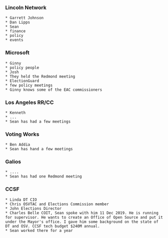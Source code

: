 ### Lincoln Network
	* Garrett Johnson
	* Dan Lipps
	* Sean
	* finance
	* policy
	* events

### Microsoft
	* Ginny
	* policy people
	* Josh
	* They held the Redmond meeting
	* ElectionGuard
	* few policy meetings
	* Ginny knows some of the EAC commissioners

### Los Angeles RR/CC
	* Kenneth
	* ...
	* Sean has had a few meetings

### Voting Works
	* Ben Addia
	* Sean has hand a few meetings

### Galios
	* ....
	* Sean has had one Redmond meeting

### CCSF
	* Linda DT CIO
	* Chris OSVTAC and Elections Commission member
	* John Elections Director
	* Charles Belle COIT, Sean spoke with him 11 Dec 2019. He is running for supervisor. He wants to create an Office of Open Source and put it under the Mayor's office. I gave him some background on the state of DT and OSV. CCSF tech budget $240M annual.
	* Sean worked there for a year
